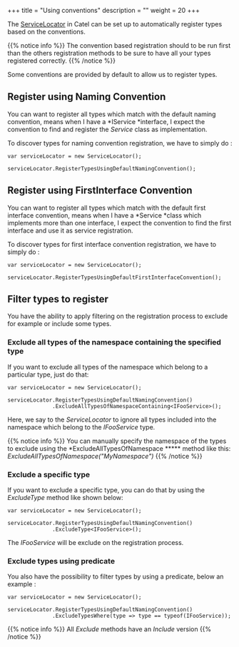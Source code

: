 +++
title = "Using conventions" 
description = ""
weight = 20
+++

The [ServiceLocator](Introduction_to_the_ServiceLocator) in Catel can be set up to automatically register types based on the conventions.  

{{% notice info %}}
The convention based registration should to be run first than the others registration methods to be sure to have all your types registered correctly.
{{% /notice %}}

Some conventions are provided by default to allow us to register types.

## **Register using Naming Convention**

You can want to register all types which match with the default naming convention, means when I have a *IService *interface, I expect the convention to find and register the *Service* class as implementation.

To discover types for naming convention registration, we have to simply do :

```
var serviceLocator = new ServiceLocator();

serviceLocator.RegisterTypesUsingDefaultNamingConvention();
```

## **Register using FirstInterface Convention**

You can want to register all types which match with the default first interface convention, means when I have a *Service *class which implements more than one interface, I expect the convention to find the first interface and use it as service registration.

To discover types for first interface convention registration, we have to simply do :

```
var serviceLocator = new ServiceLocator();

serviceLocator.RegisterTypesUsingDefaultFirstInterfaceConvention();
```

## **Filter types to register**

You have the ability to apply filtering on the registration process to exclude for example or include some types.

### Exclude all types of the namespace containing the specified type

If you want to exclude all types of the namespace which belong to a particular type, just do that: 

```
var serviceLocator = new ServiceLocator();

serviceLocator.RegisterTypesUsingDefaultNamingConvention() 
              .ExcludeAllTypesOfNamespaceContaining<IFooService>();
```

Here, we say to the *ServiceLocator* to ignore all types included into the namespace which belong to the *IFooService* type.

{{% notice info %}}
You can manually specify the namespace of the types to exclude using the *ExcludeAllTypesOfNamespace ***** method like this: *ExcludeAllTypesOfNamespace("MyNamespace")*
{{% /notice %}}

### Exclude a specific type

If you want to exclude a specific type, you can do that by using the *ExcludeType* method like shown below:

```
var serviceLocator = new ServiceLocator();

serviceLocator.RegisterTypesUsingDefaultNamingConvention()
              .ExcludeType<IFooService>();
```

The *IFooService* will be exclude on the registration process.

### Exclude types using predicate

You also have the possibility to filter types by using a predicate, below an example :

```
var serviceLocator = new ServiceLocator();

serviceLocator.RegisterTypesUsingDefaultNamingConvention()
              .ExcludeTypesWhere(type => type == typeof(IFooService));
```

{{% notice info %}}
All *Exclude* methods have an *Include* version
{{% /notice %}}
 

 


